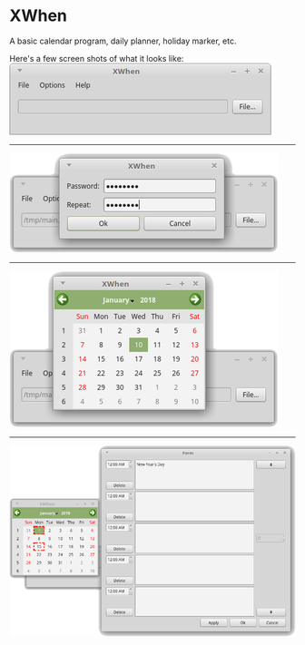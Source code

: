 # XWhen
A basic calendar program, daily planner, holiday marker, etc.

Here's a few screen shots of what it looks like:
<img src=https://raw.githubusercontent.com/jeffreyknight/XWhen/master/images/img001.png>
<hr>
<img src=https://raw.githubusercontent.com/jeffreyknight/XWhen/master/images/img002.png>
<hr>
<img src=https://raw.githubusercontent.com/jeffreyknight/XWhen/master/images/img003.png>
<hr>
<img src=https://raw.githubusercontent.com/jeffreyknight/XWhen/master/images/img004.png>

